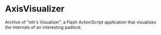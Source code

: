 # AxisVisualizer
Archive of "mh's Visualizer", a Flash ActionScript application that visualizes the internals of an interesting padlock.
